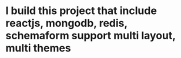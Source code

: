 # I build this project that include reactjs, mongodb, redis, schemaform support multi layout, multi themes
